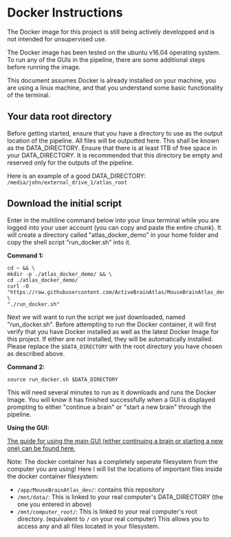 # Docker Instructions

The Docker image for this project is still being actively developped and is not intended for unsupervised use.

The Docker image has been tested on the ubuntu v16.04 operating system. To run any of the GUIs in the pipeline, there are some additional steps before running the image.

This document assumes Docker is already installed on your machine, you are using a linux machine, and that you understand some basic functionality of the terminal.

## Your data root directory

Before getting started, ensure that you have a directory to use as the output location of the pipeline. All files will be outputted here. This shall be known as the DATA_DIRECTORY. Ensure that there is at least 1TB of free space in your DATA_DIRECTORY. It is recommended that this directory be empty and reserved only for the outputs of the pipeline.

Here is an example of a good DATA_DIRECTORY: `/media/john/external_drive_1/atlas_root`

## Download the initial script

Enter in the multiline command below into your linux terminal while you are logged into your user account (you can copy and paste the entire chunk). It will create a directory called "atlas_docker_demo" in your home folder and copy the shell script "run_docker.sh" into it.

__Command 1:__
```
cd ~ && \
mkdir -p ./atlas_docker_demo/ && \
cd ./atlas_docker_demo/
curl -O "https://raw.githubusercontent.com/ActiveBrainAtlas/MouseBrainAtlas_dev/master/doc/docker/run_docker.sh" \
"./run_docker.sh"
```

Next we will want to run the script we just downloaded, named "run_docker.sh". Before attempting to run the Docker container, it will first verify that you have Docker installed as well as the latest Docker Image for this project. If either are not installed, they will be automatically installed. Please replace the `$DATA_DIRECTORY` with the root directory you have chosen as described above.

__Command 2:__

```source run_docker.sh $DATA_DIRECTORY```

This will need several minutes to run as it downloads and runs the Docker Image. You will know it has finished successfully when a GUI is displayed prompting to either "continue a brain" or "start a new brain" through the pipeline.

__Using the GUI:__

[The guide for using the main GUI (either continuing a brain or starting a new one) can be found here.](../pipeline/pipeline.md)

Note: The docker container has a completely seperate filesystem from the computer you are using! Here I will list the locations of important files inside the docker container filesystem:
  - `/app/MouseBrainAtlas_dev/`: contains this repository
  - `/mnt/data/`: This is linked to your real computer's DATA_DIRECTORY (the one you entered in above)
  - `/mnt/computer_root/`: This is linked to your real computer's root directory. (equivalent to `/` on your real computer) This allows you to access any and all files located in your filesystem.
